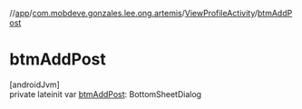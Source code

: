 //[app](../../../index.md)/[com.mobdeve.gonzales.lee.ong.artemis](../index.md)/[ViewProfileActivity](index.md)/[btmAddPost](btm-add-post.md)

# btmAddPost

[androidJvm]\
private lateinit var [btmAddPost](btm-add-post.md): BottomSheetDialog
